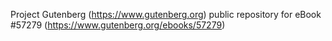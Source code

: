 Project Gutenberg (https://www.gutenberg.org) public repository for
eBook #57279 (https://www.gutenberg.org/ebooks/57279)
